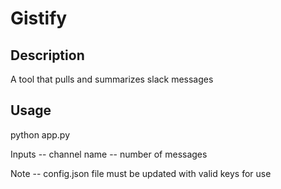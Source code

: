 # Gistify

## Description

A tool that pulls and summarizes slack messages

## Usage

python app.py

Inputs -- channel name 
       -- number of messages

Note -- config.json file must be updated with valid keys for use
